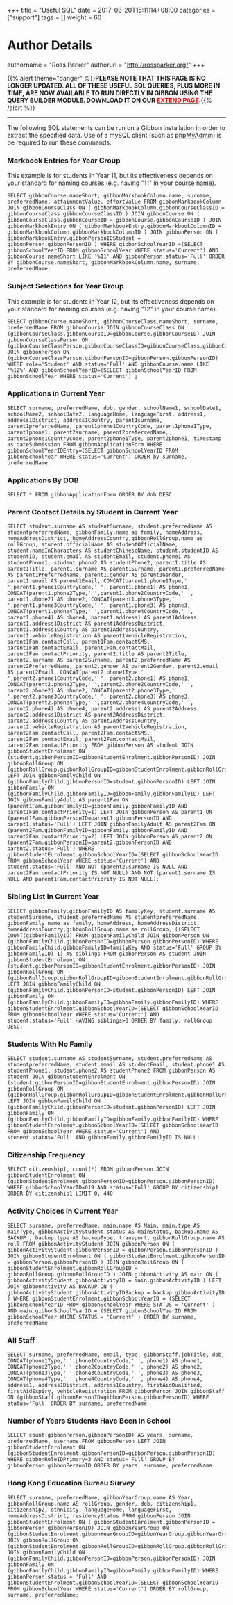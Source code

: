 +++
title = "Useful SQL"
date = 2017-08-20T15:11:14+08:00
categories = ["support"]
tags = []
weight = 60
# Author Details
authorname = "Ross Parker"
authorurl = "http://rossparker.org/"
+++

{{% alert theme="danger" %}}**PLEASE NOTE THAT THIS PAGE IS NO LONGER UPDATED. ALL OF THESE USEFUL SQL QUERIES, PLUS MORE IN TIME, ARE NOW AVAILABLE TO RUN DIRECTLY IN GIBBON USING THE QUERY BUILDER MODULE. DOWNLOAD IT ON OUR [<span style="color: #ff0000;">EXTEND PAGE</span>](https://gibbonedu.org/extend/ "Extend").**{{% /alert %}}

* * *

The following SQL statements can be run on a Gibbon installation in order to extract the specified data. Use of a mySQL client (such as [phpMyAdmin](http://www.phpmyadmin.net)) is be required to run these commands.

### Markbook Entries for Year Group

This example is for students in Year 11, but its effectiveness depends on your standard for naming courses (e.g. having "11" in your course name).

    SELECT gibbonCourse.nameShort, gibbonMarkbookColumn.name, surname, preferredName, attainmentValue, effortValue FROM gibbonMarkbookColumn JOIN gibbonCourseClass ON ( gibbonMarkbookColumn.gibbonCourseClassID = gibbonCourseClass.gibbonCourseClassID ) JOIN gibbonCourse ON ( gibbonCourseClass.gibbonCourseID = gibbonCourse.gibbonCourseID ) JOIN gibbonMarkbookEntry ON ( gibbonMarkbookEntry.gibbonMarkbookColumnID = gibbonMarkbookColumn.gibbonMarkbookColumnID ) JOIN gibbonPerson ON ( gibbonMarkbookEntry.gibbonPersonIDStudent = gibbonPerson.gibbonPersonID ) WHERE gibbonSchoolYearID =(SELECT gibbonSchoolYearID FROM gibbonSchoolYear WHERE status='Current') AND gibbonCourse.nameShort LIKE '%11' AND gibbonPerson.status='Full' ORDER BY gibbonCourse.nameShort, gibbonMarkbookColumn.name, surname, preferredName;

### Subject Selections for Year Group

This example is for students in Year 12, but its effectiveness depends on your standard for naming courses (e.g. having "12" in your course name).

    SELECT gibbonCourse.nameShort, gibbonCourseClass.nameShort, surname, preferredName FROM gibbonCourse JOIN gibbonCourseClass ON (gibbonCourseClass.gibbonCourseID=gibbonCourse.gibbonCourseID) JOIN gibbonCourseClassPerson ON (gibbonCourseClassPerson.gibbonCourseClassID=gibbonCourseClass.gibbonCourseClassID) JOIN gibbonPerson ON (gibbonCourseClassPerson.gibbonPersonID=gibbonPerson.gibbonPersonID) WHERE role='Student' AND status='Full' AND gibbonCourse.name LIKE '%12%' AND gibbonSchoolYearID=(SELECT gibbonSchoolYearID FROM gibbonSchoolYear WHERE status='Current') ;

### Applications in Current Year

    SELECT surname, preferredName, dob, gender, schoolName1, schoolDate1, schoolName2, schoolDate2, languageHome, languageFirst, address1, address1District, address1Country, parent1surname, parent1preferredName, parent1phone1CountryCode, parent1phone1Type, parent1phone1, parent2surname, parent2preferredName, parent2phone1CountryCode, parent2phone1Type, parent2phone1, timestamp as dateSubmission FROM gibbonApplicationForm WHERE gibbonSchoolYearIDEntry=(SELECT gibbonSchoolYearID FROM gibbonSchoolYear WHERE status='Current') ORDER by surname, preferredName

### Applications By DOB

    SELECT * FROM gibbonApplicationForm ORDER BY dob DESC

### Parent Contact Details by Student in Current Year

    SELECT student.surname AS studentSurname, student.preferredName AS studentpreferredName, gibbonFamily.name as family, homeAddress, homeAddressDistrict, homeAddressCountry,gibbonRollGroup.name as rollGroup, student.officialName AS studentOfficialName, student.nameInCharacters AS studentChineseName, student.studentID AS studentID, student.email AS studentEmail, student.phone1 AS studentPhone1, student.phone2 AS studentPhone2, parent1.title AS parent1Title, parent1.surname AS parent1Surname, parent1.preferredName AS parent1PreferredName, parent1.gender AS parent1Gender, parent1.email AS parent1Email, CONCAT(parent1.phone1Type,' ',parent1.phone1CountryCode,' ', parent1.phone1) AS phone1, CONCAT(parent1.phone2Type,' ',parent1.phone2CountryCode,' ', parent1.phone2) AS phone2, CONCAT(parent1.phone3Type,' ',parent1.phone3CountryCode,' ', parent1.phone3) AS phone3, CONCAT(parent1.phone4Type,' ',parent1.phone4CountryCode,' ', parent1.phone4) AS phone4, parent1.address1 AS parent1Address, parent1.address1District AS parent1AddressDistrict, parent1.address1Country AS parent1AddressCountry, parent1.vehicleRegistration AS parent1VehicleRegistration, parent1Fam.contactCall, parent1Fam.contactSMS, parent1Fam.contactEmail, parent1Fam.contactMail, parent1Fam.contactPriority, parent2.title AS parent2Title, parent2.surname AS parent2Surname, parent2.preferredName AS parent2PreferredName, parent2.gender AS parent2Gender, parent2.email AS parent2Email, CONCAT(parent2.phone1Type,' ',parent2.phone1CountryCode,' ', parent2.phone1) AS phone1, CONCAT(parent2.phone2Type,' ',parent2.phone2CountryCode,' ', parent2.phone2) AS phone2, CONCAT(parent2.phone3Type,' ',parent2.phone3CountryCode,' ', parent2.phone3) AS phone3, CONCAT(parent2.phone4Type,' ',parent2.phone4CountryCode,' ', parent2.phone4) AS phone4, parent2.address1 AS parent2Address, parent2.address1District AS parent2AddressDistrict, parent2.address1Country AS parent2AddressCountry, parent2.vehicleRegistration AS parent2VehicleRegistration, parent2Fam.contactCall, parent2Fam.contactSMS, parent2Fam.contactEmail, parent2Fam.contactMail, parent2Fam.contactPriority FROM gibbonPerson AS student JOIN gibbonStudentEnrolment ON (student.gibbonPersonID=gibbonStudentEnrolment.gibbonPersonID) JOIN gibbonRollGroup ON (gibbonRollGroup.gibbonRollGroupID=gibbonStudentEnrolment.gibbonRollGroupID) LEFT JOIN gibbonFamilyChild ON (gibbonFamilyChild.gibbonPersonID=student.gibbonPersonID) LEFT JOIN gibbonFamily ON (gibbonFamilyChild.gibbonFamilyID=gibbonFamily.gibbonFamilyID) LEFT JOIN gibbonFamilyAdult AS parent1Fam ON (parent1Fam.gibbonFamilyID=gibbonFamily.gibbonFamilyID AND parent1Fam.contactPriority=1) LEFT JOIN gibbonPerson AS parent1 ON (parent1Fam.gibbonPersonID=parent1.gibbonPersonID AND parent1.status='Full') LEFT JOIN gibbonFamilyAdult AS parent2Fam ON (parent2Fam.gibbonFamilyID=gibbonFamily.gibbonFamilyID AND parent2Fam.contactPriority=2) LEFT JOIN gibbonPerson AS parent2 ON (parent2Fam.gibbonPersonID=parent2.gibbonPersonID AND parent2.status='Full') WHERE gibbonStudentEnrolment.gibbonSchoolYearID=(SELECT gibbonSchoolYearID FROM gibbonSchoolYear WHERE status='Current') AND student.status='Full' AND NOT (parent2.surname IS NULL AND parent2Fam.contactPriority IS NOT NULL) AND NOT (parent1.surname IS NULL AND parent1Fam.contactPriority IS NOT NULL);

### Sibling List In Current Year

    SELECT gibbonFamily.gibbonFamilyID AS familyKey, student.surname AS studentSurname, student.preferredName AS studentpreferredName, gibbonFamily.name as family, homeAddress, homeAddressDistrict, homeAddressCountry,gibbonRollGroup.name as rollGroup, ((SELECT COUNT(gibbonFamilyID) FROM gibbonFamilyChild JOIN gibbonPerson ON (gibbonFamilyChild.gibbonPersonID=gibbonPerson.gibbonPersonID) WHERE gibbonFamilyChild.gibbonFamilyID=familyKey AND status='Full' GROUP BY gibbonFamilyID)-1) AS siblings FROM gibbonPerson AS student JOIN gibbonStudentEnrolment ON (student.gibbonPersonID=gibbonStudentEnrolment.gibbonPersonID) JOIN gibbonRollGroup ON (gibbonRollGroup.gibbonRollGroupID=gibbonStudentEnrolment.gibbonRollGroupID) LEFT JOIN gibbonFamilyChild ON (gibbonFamilyChild.gibbonPersonID=student.gibbonPersonID) LEFT JOIN gibbonFamily ON (gibbonFamilyChild.gibbonFamilyID=gibbonFamily.gibbonFamilyID) WHERE gibbonStudentEnrolment.gibbonSchoolYearID=(SELECT gibbonSchoolYearID FROM gibbonSchoolYear WHERE status='Current') AND student.status='Full' HAVING siblings>0 ORDER BY family, rollGroup DESC;

### Students With No Family

    SELECT student.surname AS studentSurname, student.preferredName AS studentpreferredName, student.email AS studentEmail, student.phone1 AS studentPhone1, student.phone2 AS studentPhone2 FROM gibbonPerson AS student JOIN gibbonStudentEnrolment ON (student.gibbonPersonID=gibbonStudentEnrolment.gibbonPersonID) JOIN gibbonRollGroup ON (gibbonRollGroup.gibbonRollGroupID=gibbonStudentEnrolment.gibbonRollGroupID) LEFT JOIN gibbonFamilyChild ON (gibbonFamilyChild.gibbonPersonID=student.gibbonPersonID) LEFT JOIN gibbonFamily ON (gibbonFamilyChild.gibbonFamilyID=gibbonFamily.gibbonFamilyID) WHERE gibbonStudentEnrolment.gibbonSchoolYearID=(SELECT gibbonSchoolYearID FROM gibbonSchoolYear WHERE status='Current') AND student.status='Full' AND gibbonFamily.gibbonFamilyID IS NULL;

### Citizenship Frequency

    SELECT citizenship1, count(*) FROM gibbonPerson JOIN gibbonStudentEnrolment ON (gibbonStudentEnrolment.gibbonPersonID=gibbonPerson.gibbonPersonID) WHERE gibbonSchoolYearID=019 AND status='Full' GROUP BY citizenship1 ORDER BY citizenship1 LIMIT 0, 440

### Activity Choices in Current Year

    SELECT surname, preferredName, main.name AS Main, main.type AS mainType, gibbonActivityStudent.status AS mainStatus, backup.name AS BACKUP , backup.type AS backupType, transport, gibbonRollGroup.name AS roll FROM gibbonActivityStudent JOIN gibbonPerson ON ( gibbonActivityStudent.gibbonPersonID = gibbonPerson.gibbonPersonID ) JOIN gibbonStudentEnrolment ON ( gibbonStudentEnrolment.gibbonPersonID = gibbonPerson.gibbonPersonID ) JOIN gibbonRollGroup ON ( gibbonStudentEnrolment.gibbonRollGroupID = gibbonRollGroup.gibbonRollGroupID ) JOIN gibbonActivity AS main ON ( gibbonActivityStudent.gibbonActivityID = main.gibbonActivityID ) LEFT JOIN gibbonActivity AS BACKUP ON ( gibbonActivityStudent.gibbonActivityIDBackup = backup.gibbonActivityID ) WHERE gibbonStudentEnrolment.gibbonSchoolYearID = (SELECT gibbonSchoolYearID FROM gibbonSchoolYear WHERE STATUS = 'Current' ) AND main.gibbonSchoolYearID = (SELECT gibbonSchoolYearID FROM gibbonSchoolYear WHERE STATUS = 'Current' ) ORDER BY surname, preferredName

### All Staff

    SELECT surname, preferredName, email, type, gibbonStaff.jobTitle, dob, CONCAT(phone1Type,' ',phone1CountryCode,' ', phone1) AS phone1, CONCAT(phone2Type,' ',phone2CountryCode,' ', phone2) AS phone2, CONCAT(phone3Type,' ',phone3CountryCode,' ', phone3) AS phone3, CONCAT(phone4Type,' ',phone4CountryCode,' ', phone4) AS phone4, address1, address1District, address1Country, firstAidQualified, firstAidExpiry, vehicleRegistration FROM gibbonPerson JOIN gibbonStaff ON (gibbonStaff.gibbonPersonID=gibbonPerson.gibbonPersonID) WHERE status='Full' ORDER BY surname, preferredName

### Number of Years Students Have Been In School

    SELECT count(gibbonPerson.gibbonPersonID) AS years, surname, preferredName, username FROM gibbonPerson LEFT JOIN gibbonStudentEnrolment ON (gibbonStudentEnrolment.gibbonPersonID=gibbonPerson.gibbonPersonID) WHERE gibbonRoleIDPrimary=3 AND status='Full' GROUP BY gibbonPerson.gibbonPersonID ORDER BY years, surname, preferredName

### Hong Kong Education Bureau Survey

    SELECT surname, preferredName, gibbonYearGroup.name AS Year, gibbonRollGroup.name AS rollGroup, gender, dob, citizenship1, citizenship2, ethnicity, languageHome, languageFirst, homeAddressDistrict, residencyStatus FROM gibbonPerson JOIN gibbonStudentEnrolment ON ( gibbonStudentEnrolment.gibbonPersonID = gibbonPerson.gibbonPersonID) JOIN gibbonYearGroup ON (gibbonStudentEnrolment.gibbonYearGroupID=gibbonYearGroup.gibbonYearGroupID) JOIN gibbonRollGroup ON (gibbonStudentEnrolment.gibbonRollGroupID=gibbonRollGroup.gibbonRollGroupID) JOIN gibbonFamilyChild ON (gibbonFamilyChild.gibbonPersonID=gibbonPerson.gibbonPersonID) JOIN gibbonFamily ON (gibbonFamilyChild.gibbonFamilyID=gibbonFamily.gibbonFamilyID) WHERE gibbonPerson.status = 'Full' AND gibbonStudentEnrolment.gibbonSchoolYearID=(SELECT gibbonSchoolYearID FROM gibbonSchoolYear WHERE status='Current') ORDER BY rollGroup, surname, preferredName;
